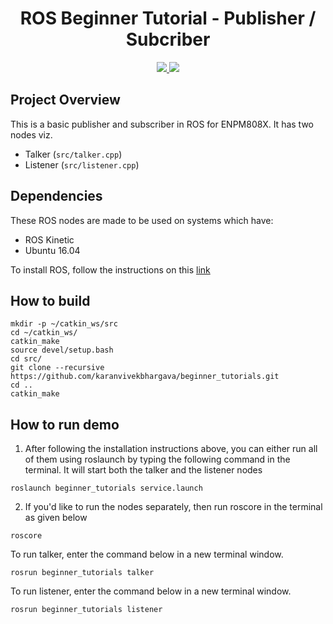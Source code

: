<h1 align=center> ROS Beginner Tutorial - Publisher / Subcriber </h1>
<p align="center">
<a href="https://travis-ci.org/karanvivekbhargava/beginner_tutorials">
<img src="https://travis-ci.org/karanvivekbhargava/beginner_tutorials.svg?branch=master">
</a>
<a href='https://opensource.org/licenses/MIT'><img src='https://img.shields.io/badge/License-MIT-brightgreen.svg'/></a>
</p>

## Project Overview

This is a basic publisher and subscriber in ROS for ENPM808X. It has two nodes viz.
* Talker (`src/talker.cpp`)
* Listener (`src/listener.cpp`)

## Dependencies

These ROS nodes are made to be used on systems which have:
* ROS Kinetic
* Ubuntu 16.04

To install ROS, follow the instructions on this [link](http://wiki.ros.org/kinetic/Installation)

## How to build
```
mkdir -p ~/catkin_ws/src
cd ~/catkin_ws/
catkin_make
source devel/setup.bash
cd src/
git clone --recursive https://github.com/karanvivekbhargava/beginner_tutorials.git
cd ..
catkin_make
```

## How to run demo

1. After following the installation instructions above, you can either run all of them using roslaunch by typing the following command in the terminal. It will start both the talker and the listener nodes
```
roslaunch beginner_tutorials service.launch
```

2. If you'd like to run the nodes separately, then run roscore in the terminal as given below
```
roscore
```
To run talker, enter the command below in a new terminal window.
```
rosrun beginner_tutorials talker
```
To run listener, enter the command below in a new terminal window.
```
rosrun beginner_tutorials listener
```
